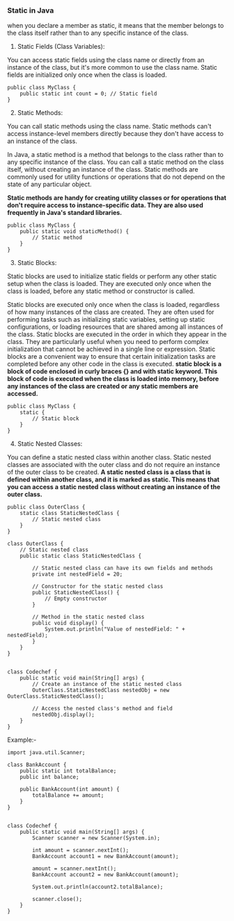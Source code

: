 ### Static in Java
when you declare a member as static, it means that the member belongs to the class itself rather than to any specific instance of the class. 

1. Static Fields (Class Variables):

You can access static fields using the class name or directly from an instance of the class, but it's more common to use the class name. Static fields are initialized only once when the class is loaded.

```
public class MyClass {
    public static int count = 0; // Static field
}
```
2. Static Methods:

You can call static methods using the class name.
Static methods can't access instance-level members directly because they don't have access to an instance of the class.

In Java, a static method is a method that belongs to the class rather than to any specific instance of the class. You can call a static method on the class itself, without creating an instance of the class. Static methods are commonly used for utility functions or operations that do not depend on the state of any particular object.

**Static methods are handy for creating utility classes or for operations that don't require access to instance-specific data. They are also used frequently in Java's standard libraries.**
```
public class MyClass {
    public static void staticMethod() {
        // Static method
    }
}
```
3. Static Blocks:

Static blocks are used to initialize static fields or perform any other static setup when the class is loaded.
They are executed only once when the class is loaded, before any static method or constructor is called.

Static blocks are executed only once when the class is loaded, regardless of how many instances of the class are created.
They are often used for performing tasks such as initializing static variables, setting up static configurations, or loading resources that are shared among all instances of the class.
Static blocks are executed in the order in which they appear in the class.
They are particularly useful when you need to perform complex initialization that cannot be achieved in a single line or expression.
Static blocks are a convenient way to ensure that certain initialization tasks are completed before any other code in the class is executed.
**static block is a block of code enclosed in curly braces {} and with static keyword. This block of code is executed when the class is loaded into memory, before any instances of the class are created or any static members are accessed.**
```
public class MyClass {
    static {
        // Static block
    }
}
```

4. Static Nested Classes:

You can define a static nested class within another class.
Static nested classes are associated with the outer class and do not require an instance of the outer class to be created.
**A static nested class is a class that is defined within another class, and it is marked as static. This means that you can access a static nested class without creating an instance of the outer class.**
```
public class OuterClass {
    static class StaticNestedClass {
        // Static nested class
    }
}
```
```
class OuterClass {
    // Static nested class
    public static class StaticNestedClass {
        
        // Static nested class can have its own fields and methods
        private int nestedField = 20;
        
        // Constructor for the static nested class
        public StaticNestedClass() {
            // Empty constructor
        }
        
        // Method in the static nested class
        public void display() {
            System.out.println("Value of nestedField: " + nestedField);
        }
    }
}


class Codechef {
    public static void main(String[] args) {
        // Create an instance of the static nested class
        OuterClass.StaticNestedClass nestedObj = new OuterClass.StaticNestedClass();
        
        // Access the nested class's method and field
        nestedObj.display();
    }
}
```

Example:- 
```
import java.util.Scanner;

class BankAccount {
    public static int totalBalance;
    public int balance;

    public BankAccount(int amount) {
        totalBalance += amount;
    }
}


class Codechef {
    public static void main(String[] args) {
        Scanner scanner = new Scanner(System.in);

        int amount = scanner.nextInt();
        BankAccount account1 = new BankAccount(amount);

        amount = scanner.nextInt();
        BankAccount account2 = new BankAccount(amount);

        System.out.println(account2.totalBalance);

        scanner.close();
    }
}
```